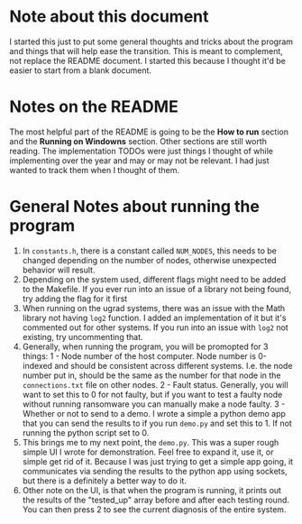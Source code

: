 # Note about this document
I started this just to put some general thoughts and tricks about the program and things that will help ease the transition. This is meant to complement, not replace the README document.
I started this because I thought it'd be easier to start from a blank document. 

# Notes on the README
The most helpful part of the README is going to be the  **How to run** section and the **Running on Windowns** section. Other sections are still worth reading. The
implementation TODOs were just things I thought of while implementing over the year and may or may not be relevant. I had just wanted to track them when I thought of them. <br/>  

# General Notes about running the program

1) In ```constants.h```, there is a constant called ```NUM_NODES```, this needs to be changed depending on the number of nodes, otherwise unexpected behavior will result. <br>
2) Depending on the system used, different flags might need to be added to the Makefile. If you ever run into an issue of a library not being found, try adding the flag for it first <br/>
3) When running on the ugrad systems, there was an issue with the Math library not having ```log2``` function. I added an implementation of it but it's commented out for other systems. If you run into an issue with ```log2``` not existing, try uncommenting that. <br/>
4) Generally, when running the program, you will be promopted for 3 things: 1 - Node number of the host computer. Node number is 0-indexed and should be consistent across different systems. I.e. the node number put in, should be the same as the number for that node in the ```connections.txt``` file on other nodes.
2 - Fault status. Generally, you will want to set this to 0 for not faulty, but if you want to test a faulty node without running ransomware you can manually make a node faulty. 
3 - Whether or not to send to a demo. I wrote a simple a python demo app that you can send the results to if you run ```demo.py``` and set this to 1. If not running the 
python script set to 0. <br/>
6) This brings me to my next point, the ```demo.py```. This was a super rough simple UI I wrote for demonstration. Feel free to expand it, use it, or simple get rid of it.
Because I was just trying to get a simple app going, it communicates via sending the results to the python app using sockets, but there is a definitely a better way to do it. <br/>
7) Other note on the UI, is that when the program is running, it prints out the results of the "tested_up" array before and after each testing round. You can then press 2 to see the current
diagnosis of the entire system.
